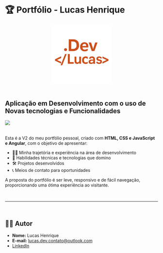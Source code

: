# 🏆 Portfólio - Lucas Henrique

<div style="text-align: center">
  <img src="./src/assets/images/logo.png" alt="Logo Meetime" width="200">
</div>

<br>

## Aplicação em Desenvolvimento com o uso de Novas tecnologias e Funcionalidades

<div>
  <img src="https://readme-typing-svg.herokuapp.com/?color=ff4500&center=true&vCenter=true&lines=Em+Desenvolvimento...+</>++🧠;" />
</div>

<br>

Esta é a V2 do meu portfólio pessoal, criado com <strong>HTML, CSS e JavaScript e Angular</strong>, com o objetivo de apresentar:

- 👨‍💼 Minha trajetória e experiência na área de desenvolvimento
- 🚀 Habilidades técnicas e tecnologias que domino
- 🛠️ Projetos desenvolvidos
- 📞 Meios de contato para oportunidades

A proposta do portfólio é ser leve, responsivo e de fácil navegação, proporcionando uma ótima experiência ao visitante.


<br><hr><br>


## 🧑‍💻 Autor

* **Nome:** Lucas Henrique
* **E-mail:** lucas.dev.contato@outlook.com
* [LinkedIn](https://www.linkedin.com/in/lucas-henrique-sousa-mendes/)
